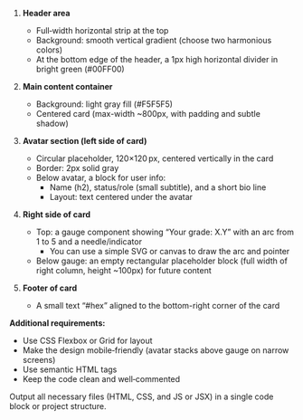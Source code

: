 1. **Header area**  
   - Full‑width horizontal strip at the top  
   - Background: smooth vertical gradient (choose two harmonious colors)  
   - At the bottom edge of the header, a 1px high horizontal divider in bright green (#00FF00)

2. **Main content container**  
   - Background: light gray fill (#F5F5F5)  
   - Centered card (max-width ~800px, with padding and subtle shadow)

3. **Avatar section (left side of card)**  
   - Circular placeholder, 120×120 px, centered vertically in the card  
   - Border: 2px solid gray  
   - Below avatar, a block for user info:
     - Name (h2), status/role (small subtitle), and a short bio line
     - Layout: text centered under the avatar

4. **Right side of card**  
   - Top: a gauge component showing “Your grade: X.Y” with an arc from 1 to 5 and a needle/indicator
     - You can use a simple SVG or canvas to draw the arc and pointer
   - Below gauge: an empty rectangular placeholder block (full width of right column, height ~100px) for future content

5. **Footer of card**  
   - A small text “#hex” aligned to the bottom-right corner of the card

**Additional requirements:**  
- Use CSS Flexbox or Grid for layout  
- Make the design mobile‑friendly (avatar stacks above gauge on narrow screens)  
- Use semantic HTML tags  
- Keep the code clean and well‑commented

Output all necessary files (HTML, CSS, and JS or JSX) in a single code block or project structure.